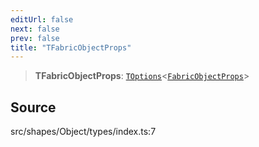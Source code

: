 ```yaml
---
editUrl: false
next: false
prev: false
title: "TFabricObjectProps"
---
```


> **TFabricObjectProps**: [`TOptions`](TOptions.md)\<[`FabricObjectProps`](../interfaces/FabricObjectProps.md)\>

## Source

src/shapes/Object/types/index.ts:7

